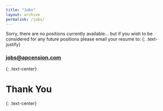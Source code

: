```yaml
---
title: "Jobs"
layout: archive
permalink: /jobs/
---
```



<!--| Position         |  Location                                                 |
| ---------------- | --------------------------------------------------------- |
| [Devops](#)      | Las Vegas, NV                                             |
| [Toothfairy](#)  | Remote                                                    |
| [Elf](#)         | San Diego, CA                                             |
| [Puppy Intern](#)| Las Vegas, NV                                             |-->
Sorry, there are no positions currently available...
but if you wish to be considered for any future
positions please email your resume to:
{: .text-justify}
### <jobs@apcension.com>
{: .text-center}

# Thank You
{: .text-center}
